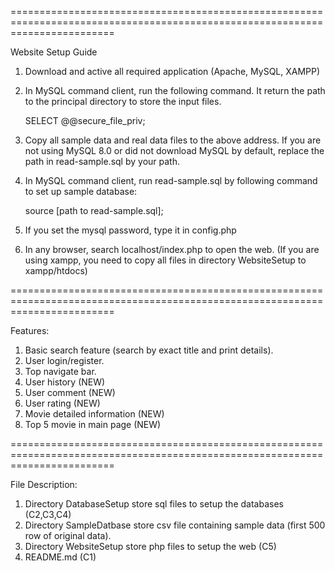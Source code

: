 ==============================================================================================================================

Website Setup Guide


1. Download and active all required application (Apache, MySQL, XAMPP)
2. In MySQL command client, run the following command. It return the path to the principal directory to store the input files.

    SELECT @@secure_file_priv;

3. Copy all sample data and real data files to the above address. If you are not using MySQL 8.0 or did not download MySQL by default, replace the path in read-sample.sql by your path.

4. In MySQL command client, run read-sample.sql by following command to set up sample database:

    source [path to read-sample.sql];

5. If you set the mysql password, type it in config.php

6. In any browser, search localhost/index.php to open the web. (If you are using xampp, you need to copy all files in directory WebsiteSetup to xampp/htdocs)

==============================================================================================================================

Features:


1. Basic search feature (search by exact title and print details).
2. User login/register.
3. Top navigate bar.
4. User history (NEW)
5. User comment (NEW)
6. User rating (NEW)
7. Movie detailed information (NEW)
8. Top 5 movie in main page (NEW)

==============================================================================================================================

File Description:


1. Directory DatabaseSetup store sql files to setup the databases (C2,C3,C4)
2. Directory SampleDatbase store csv file containing sample data (first 500 row of original data).
3. Directory WebsiteSetup store php files to setup the web (C5)
4. README.md (C1)